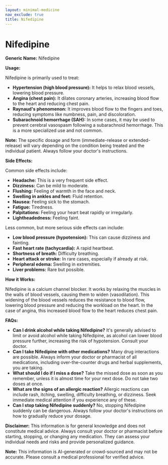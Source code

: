 ```yaml
---
layout: minimal-medicine
nav_exclude: true
title: Nifedipine
---
```


# Nifedipine

**Generic Name:** Nifedipine

**Usage:**

Nifedipine is primarily used to treat:

* **Hypertension (high blood pressure):** It helps to relax blood vessels, lowering blood pressure.
* **Angina (chest pain):**  It dilates coronary arteries, increasing blood flow to the heart and reducing chest pain.
* **Raynaud's phenomenon:** It improves blood flow to the fingers and toes, reducing symptoms like numbness, pain, and discoloration.
* **Subarachnoid hemorrhage (SAH):** In some cases, it may be used to prevent cerebral vasospasm following a subarachnoid hemorrhage.  This is a more specialized use and not common.


**Note:**  The specific dosage and form (immediate-release or extended-release) will vary depending on the condition being treated and the individual patient.  Always follow your doctor's instructions.


**Side Effects:**

Common side effects include:

* **Headache:** This is a very frequent side effect.
* **Dizziness:** Can be mild to moderate.
* **Flushing:** Feeling of warmth in the face and neck.
* **Swelling in ankles and feet:** Fluid retention.
* **Nausea:** Feeling sick to the stomach.
* **Fatigue:** Tiredness.
* **Palpitations:** Feeling your heart beat rapidly or irregularly.
* **Lightheadedness:** Feeling faint.


Less common, but more serious side effects can include:

* **Low blood pressure (hypotension):** This can cause dizziness and fainting.
* **Fast heart rate (tachycardia):**  A rapid heartbeat.
* **Shortness of breath:** Difficulty breathing.
* **Heart attack or stroke:** In rare cases, especially if already at risk.
* **Peripheral edema:** Swelling in extremities.
* **Liver problems:**  Rare but possible.


**How it Works:**

Nifedipine is a calcium channel blocker.  It works by relaxing the muscles in the walls of blood vessels, causing them to widen (vasodilation).  This widening of the blood vessels reduces the resistance to blood flow, lowering blood pressure and reducing the workload on the heart.  In the case of angina, this increased blood flow to the heart reduces chest pain.


**FAQs:**

* **Can I drink alcohol while taking Nifedipine?**  It's generally advised to limit or avoid alcohol while taking Nifedipine, as alcohol can lower blood pressure further, increasing the risk of hypotension.  Consult your doctor.
* **Can I take Nifedipine with other medications?**  Many drug interactions are possible.  Always inform your doctor or pharmacist of all medications, including over-the-counter drugs and herbal supplements, you are taking.
* **What should I do if I miss a dose?**  Take the missed dose as soon as you remember, unless it is almost time for your next dose.  Do not take two doses at once.
* **What are the signs of an allergic reaction?**  Allergic reactions can include rash, itching, swelling, difficulty breathing, or dizziness.  Seek immediate medical attention if you experience any of these.
* **Can I stop taking Nifedipine suddenly?**  No, stopping Nifedipine suddenly can be dangerous.  Always follow your doctor's instructions on how to gradually reduce your dosage.


**Disclaimer:** This information is for general knowledge and does not constitute medical advice.  Always consult your doctor or pharmacist before starting, stopping, or changing any medication.  They can assess your individual needs and risks and provide personalized guidance.


**Note:** This information is AI-generated or crowd-sourced and may not be accurate. Please consult a medical professional for verified advice.